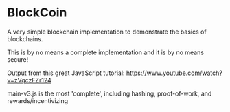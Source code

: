 # BlockCoin

A very simple blockchain implementation to demonstrate the basics of blockchains. 

This is by no means a complete implementation and it is by no means secure!

Output from this great JavaScript tutorial:
https://www.youtube.com/watch?v=zVqczFZr124

main-v3.js is the most 'complete', including hashing, proof-of-work, and rewards/incentivizing